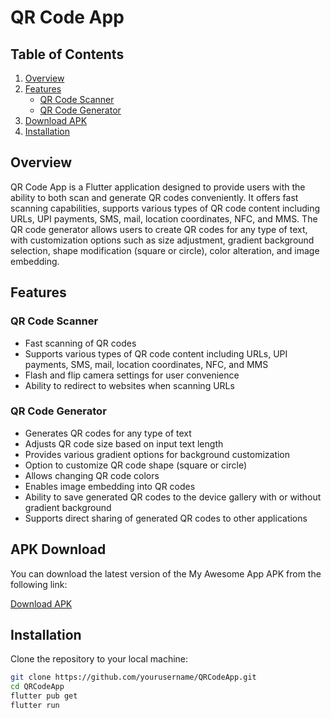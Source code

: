 # QR Code App

## Table of Contents

1. [Overview](#overview)
2. [Features](#features)
    - [QR Code Scanner](#qr-code-scanner)
    - [QR Code Generator](#qr-code-generator)
3. [Download APK](#apk-download)
4. [Installation](#installation)

## Overview <a name="overview"></a>

QR Code App is a Flutter application designed to provide users with the ability to both scan and generate QR codes conveniently. It offers fast scanning capabilities, supports various types of QR code content including URLs, UPI payments, SMS, mail, location coordinates, NFC, and MMS. The QR code generator allows users to create QR codes for any type of text, with customization options such as size adjustment, gradient background selection, shape modification (square or circle), color alteration, and image embedding.

## Features <a name="features"></a>

### QR Code Scanner <a name="qr-code-scanner"></a>
- Fast scanning of QR codes
- Supports various types of QR code content including URLs, UPI payments, SMS, mail, location coordinates, NFC, and MMS
- Flash and flip camera settings for user convenience
- Ability to redirect to websites when scanning URLs

### QR Code Generator <a name="qr-code-generator"></a>
- Generates QR codes for any type of text
- Adjusts QR code size based on input text length
- Provides various gradient options for background customization
- Option to customize QR code shape (square or circle)
- Allows changing QR code colors
- Enables image embedding into QR codes
- Ability to save generated QR codes to the device gallery with or without gradient background
- Supports direct sharing of generated QR codes to other applications

## APK Download <a name="apk-download"></a>
You can download the latest version of the My Awesome App APK from the following link:

[Download APK](https://raw.githubusercontent.com/chetanr250/qr-code/apk/app-release.apk)

## Installation <a name="installation"></a>

Clone the repository to your local machine:

```bash
git clone https://github.com/yourusername/QRCodeApp.git
cd QRCodeApp
flutter pub get
flutter run
```